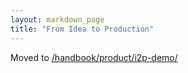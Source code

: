 ```yaml
---
layout: markdown_page
title: "From Idea to Production"
---
```


Moved to [/handbook/product/i2p-demo/](/handbook/product/i2p-demo/)
